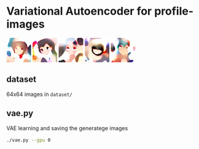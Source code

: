 # Variational Autoencoder for profile-images

![](readme-resource/CwgeRnUUUAEGYNK.jpg)
![](readme-resource/CwhHfzpUkAAvYq6.jpg)
![](readme-resource/Cwhwt9qUQAEH_82.jpg)
![](readme-resource/CwiZ78IUUAAUcxs.jpg)
![](readme-resource/CwjDKSwUkAA04ue.jpg)

## dataset

64x64 images in `dataset/`

## vae.py

VAE learning and saving the generatege images

```bash
./vae.py --gpu 0
```
